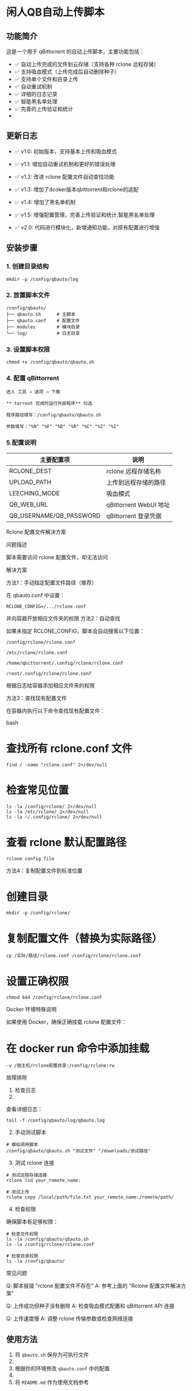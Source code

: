 # 闲人QB自动上传脚本

## 功能简介

这是一个用于 qBittorrent 的自动上传脚本，主要功能包括：

- ✅ 自动上传完成的文件到云存储（支持各种 rclone 远程存储）
- ✅ 支持吸血模式（上传完成后自动删除种子）
- ✅ 支持单个文件和目录上传
- ✅ 自动重试机制
- ✅ 详细的日志记录
- ✅ 智能黑名单处理
- ✅ 完善的上传验证和统计
- 

## 更新日志

- ✅ v1.0: 初始版本，支持基本上传和吸血模式

- ✅ v1.1: 增加自动重试机制和更好的错误处理

- ✅ v1.2: 改进 rclone 配置文件自动查找功能

- ✅ v1.3: 增加了dcoker版本qbittorrent和rclone的适配

- ✅ v1.4: 增加了黑名单机制

- ✅ v1.5: 增强配置管理，完善上传验证和统计,智能黑名单处理

- ✅ v2.0: 代码进行模块化，新增通知功能，对原有配置进行增强

## 安装步骤

### 1. 创建目录结构
```
mkdir -p /config/qbauto/log
```
### 2. 放置脚本文件
```
/config/qbauto/
├── qbauto.sh      # 主脚本
├── qbauto.conf    # 配置文件
├── modules        # 模块目录
└── log/           # 日志目录
```
### 3. 设置脚本权限
```
chmod +x /config/qbauto/qbauto.sh
```
### 4. 配置 qBittorrent
```
进入 工具 → 选项 → 下载

** torrent 完成时运行外部程序** 勾选

程序路径填写：/config/qbauto/qbauto.sh

参数填写："%N" "%F" "%D" "%R" "%C" "%Z" "%I"
```
### 5.配置说明

| 主要配置项  | 说明|
| ---------- | -----------|
|RCLONE_DEST|rclone 远程存储名称|
|UPLOAD_PATH|上传到远程存储的路径|
|LEECHING_MODE|吸血模式|
|QB_WEB_URL|qBittorrent WebUI 地址|
|QB_USERNAME/QB_PASSWORD|qBittorrent 登录凭据|

Rclone 配置文件解决方案

问题描述

脚本需要访问 rclone 配置文件，却无法访问

解决方案

方法1：手动指定配置文件路径（推荐）

在 qbauto.conf 中设置：
```
RCLONE_CONFIG=/.../rclone.conf
```
并向容器开放相应文件夹的权限
方法2：自动查找

如果未指定 RCLONE_CONFIG，脚本会自动搜索以下位置：
```
/config/rclone/rclone.conf

/etc/rclone/rclone.conf

/home/qbittorrent/.config/rclone/rclone.conf

/root/.config/rclone/rclone.conf
```
根据日志给容器添加相应文件夹的权限

方法3：查找现有配置文件

在容器内执行以下命令查找现有配置文件：

bash
# 查找所有 rclone.conf 文件
```
find / -name "rclone.conf" 2>/dev/null
```
# 检查常见位置
```
ls -la /config/rclone/ 2>/dev/null
ls -la /etc/rclone/ 2>/dev/null
ls -la ~/.config/rclone/ 2>/dev/null
```
# 查看 rclone 默认配置路径
```
rclone config file
```
方法4：复制配置文件到标准位置

# 创建目录
```
mkdir -p /config/rclone/
```
# 复制配置文件（替换为实际路径）
```
cp /实际/路径/rclone.conf /config/rclone/rclone.conf
```
# 设置正确权限
```
chmod 644 /config/rclone/rclone.conf
```
Docker 环境特殊说明

如果使用 Docker，确保正确挂载 rclone 配置文件：

# 在 docker run 命令中添加挂载
```
-v /宿主机/rclone配置目录:/config/rclone:rw
```
故障排除

1. 检查日志
2. 
查看详细日志：
```
tail -f /config/qbauto/log/qbauto.log
```
2. 手动测试脚本
```
# 模拟调用脚本
/config/qbauto/qbauto.sh "测试文件" "/downloads/测试路径"
```
3. 测试 rclone 连接
```
# 测试远程存储连接
rclone lsd your_remote_name:

# 测试上传
rclone copy /local/path/file.txt your_remote_name:/remote/path/
```
4. 检查权限

确保脚本有足够权限：
```
# 检查文件权限
ls -la /config/qbauto/qbauto.sh
ls -la /config/rclone/rclone.conf

# 检查目录权限
ls -la /config/qbauto/
```
常见问题

Q: 脚本报错 "rclone 配置文件不存在"
A: 参考上面的 "Rclone 配置文件解决方案"

Q: 上传成功但种子没有删除
A: 检查吸血模式配置和 qBittorrent API 连接

Q: 上传速度慢
A: 调整 rclone 传输参数或检查网络连接

## 使用方法

1. 将 `qbauto.sh` 保存为可执行文件
2. 
3. 根据你的环境修改 `qbauto.conf` 中的配置
4. 
5. 将 `README.md` 作为使用文档参考








